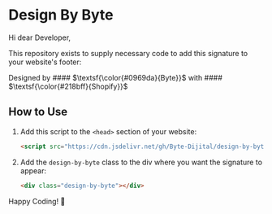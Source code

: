 # Design By Byte

Hi dear Developer,

This repository exists to supply necessary code to add this signature to your website's footer:

Designed by #### $\textsf{\color{#0969da}{Byte}}$ with #### $\textsf{\color{#218bff}{Shopify}}$

## How to Use

1. Add this script to the `<head>` section of your website:

   ```html
   <script src="https://cdn.jsdelivr.net/gh/Byte-Dijital/design-by-byte@latest/design-by-byte.js"></script>
   ```

2. Add the `design-by-byte` class to the div where you want the signature to appear:

   ```html
   <div class="design-by-byte"></div>
   ```

Happy Coding! 🚀
